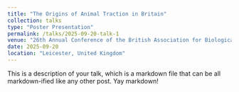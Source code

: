 ```yaml
---
title: "The Origins of Animal Traction in Britain"
collection: talks
type: "Poster Presentation"
permalink: /talks/2025-09-20-talk-1
venue: "26th Annual Conference of the British Association for Biological Anthropology and Osteoarchaeology"
date: 2025-09-20
location: "Leicester, United Kingdom"
---
```


This is a description of your talk, which is a markdown file that can be all markdown-ified like any other post. Yay markdown!
